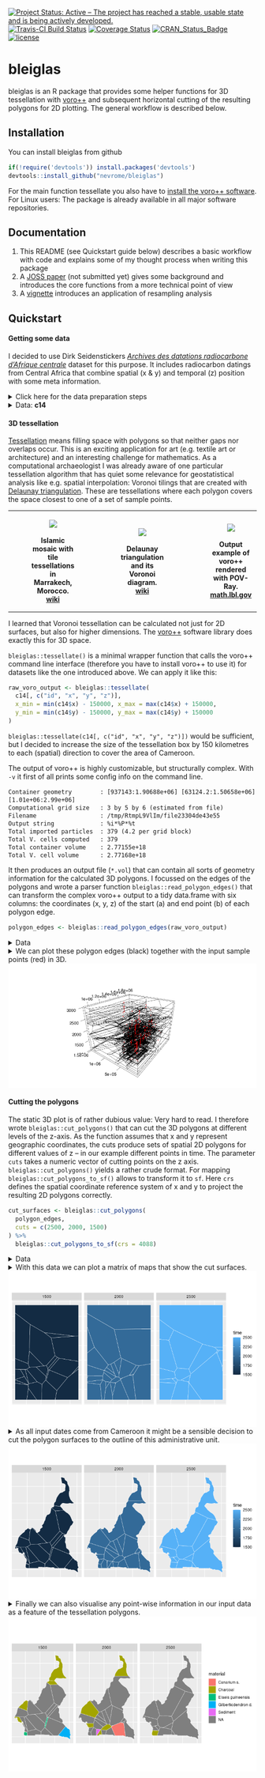 
[![Project Status: Active – The project has reached a stable, usable
state and is being actively
developed.](https://www.repostatus.org/badges/latest/active.svg)](https://www.repostatus.org/#active)
[![Travis-CI Build
Status](https://travis-ci.org/nevrome/bleiglas.svg?branch=master)](https://travis-ci.org/nevrome/bleiglas)
[![Coverage
Status](https://img.shields.io/codecov/c/github/nevrome/bleiglas/master.svg)](https://codecov.io/github/nevrome/bleiglas?branch=master)
[![CRAN\_Status\_Badge](https://www.r-pkg.org/badges/version/bleiglas)](https://cran.r-project.org/package=bleiglas)
[![license](https://img.shields.io/github/license/nevrome/bleiglas)](https://www.r-project.org/Licenses/MIT)

<!-- README.md is generated from README.Rmd. Please edit that file -->

# bleiglas

bleiglas is an R package that provides some helper functions for 3D
tessellation with [voro++](http://math.lbl.gov/voro++/) and subsequent
horizontal cutting of the resulting polygons for 2D plotting. The
general workflow is described below.

## Installation

You can install bleiglas from github

``` r
if(!require('devtools')) install.packages('devtools')
devtools::install_github("nevrome/bleiglas")
```

For the main function tessellate you also have to [install the voro++
software](http://math.lbl.gov/voro++/download/). For Linux users: The
package is already available in all major software repositories.

## Documentation

1.  This README (see Quickstart guide below) describes a basic workflow
    with code and explains some of my thought process when writing this
    package
2.  A [JOSS
    paper](https://github.com/nevrome/bleiglas/blob/master/paper/paper.md)
    (not submitted yet) gives some background and introduces the core
    functions from a more technical point of view
3.  A [vignette]() introduces an application of resampling analysis

## Quickstart

#### Getting some data

I decided to use Dirk Seidenstickers [*Archives des datations
radiocarbone d’Afrique
centrale*](https://github.com/dirkseidensticker/aDRAC) dataset for this
purpose. It includes radiocarbon datings from Central Africa that
combine spatial (x & y) and temporal (z) position with some meta
information.

<details>

<summary>Click here for the data preparation steps</summary>

<p>

I selected dates from Cameroon between 1000 and 3000 uncalibrated BP and
projected them into a worldwide cylindrical reference system (epsg
[4088](https://epsg.io/4088)). As Cameroon is close to the equator this
projection should represent distances, angles and areas sufficiently
correct for this example exercise. I rescaled the temporal data with a
factor of 1000 to better show the effect of 3D tessellation. You can
imagine the samples to be observations in a 3D geo-time-space where one
year equals one kilometre. I had to remove samples with equal position
in all three dimensions for the tessellation.

``` r
# download raw data
c14_cmr <- c14bazAAR::get_c14data("adrac") %>% 
  # filter data
  dplyr::filter(!is.na(lat) & !is.na(lon), c14age > 1000, c14age < 3000, country == "CMR") 
```

    ##   |                                                          |                                                  |   0%  |                                                          |++++++++++++++++++++++++++++++++++++++++++++++++++|  99%  |                                                          |++++++++++++++++++++++++++++++++++++++++++++++++++| 100%

``` r
# remove doubles
c14_cmr_unique <- c14_cmr %>%
  dplyr::mutate(
    rounded_coords_lat = round(lat, 3),
    rounded_coords_lon = round(lon, 3)
  ) %>%
  dplyr::group_by(rounded_coords_lat, rounded_coords_lon, c14age) %>%
  dplyr::filter(dplyr::row_number() == 1) %>%
  dplyr::ungroup()

# transform coordinates
coords <- data.frame(c14_cmr_unique$lon, c14_cmr_unique$lat) %>% 
  sf::st_as_sf(coords = c(1, 2), crs = 4326) %>% 
  sf::st_transform(crs = 4088) %>% 
  sf::st_coordinates()

# create active dataset
c14 <- c14_cmr_unique %>% 
  dplyr::transmute(
    id = 1:nrow(.),
    x = coords[,1], 
    y = coords[,2], 
    z = c14age * 1000, # rescaling of temporal data
    material = material
)
```

</p>

</details>

<details>

<summary>Data: <b>c14</b></summary>

<p>

``` r
c14 
```

    ## # A tibble: 380 x 5
    ##       id        x       y       z material
    ##    <int>    <dbl>   <dbl>   <dbl> <chr>   
    ##  1     1 1284303. 450331. 1920000 <NA>    
    ##  2     2 1284303. 450331. 2596000 <NA>    
    ##  3     3 1284303. 450331. 2360000 <NA>    
    ##  4     4 1284303. 450331. 2380000 <NA>    
    ##  5     5 1278776. 434150. 2810000 <NA>    
    ##  6     6 1278776. 434150. 2710000 <NA>    
    ##  7     7 1278776. 434150. 1860000 <NA>    
    ##  8     8 1278776. 434150. 1960000 <NA>    
    ##  9     9 1278776. 434150. 2820000 <NA>    
    ## 10    10 1278776. 434150. 2110000 <NA>    
    ## # … with 370 more rows

</p>

</details>

#### 3D tessellation

[Tessellation](https://en.wikipedia.org/wiki/Tessellation) means filling
space with polygons so that neither gaps nor overlaps occur. This is an
exciting application for art (e.g. textile art or architecture) and an
interesting challenge for mathematics. As a computational archaeologist
I was already aware of one particular tessellation algorithm that has
quiet some relevance for geostatistical analysis like e.g. spatial
interpolation: Voronoi tilings that are created with [Delaunay
triangulation](https://en.wikipedia.org/wiki/Delaunay_triangulation).
These are tessellations where each polygon covers the space closest to
one of a set of sample points.

<table style="width:100%">

<tr>

<th>

<figure>

<img src="https://upload.wikimedia.org/wikipedia/commons/thumb/6/66/Ceramic_Tile_Tessellations_in_Marrakech.jpg/320px-Ceramic_Tile_Tessellations_in_Marrakech.jpg" height="150" />

<figcaption>

Islamic mosaic with tile tessellations in Marrakech, Morocco.
<a href="https://en.wikipedia.org/wiki/File:Ceramic_Tile_Tessellations_in_Marrakech.jpg">wiki</a>

</figcaption>

</figure>

</th>

<th>

<figure>

<img src="https://upload.wikimedia.org/wikipedia/commons/thumb/5/56/Delaunay_Voronoi.svg/441px-Delaunay_Voronoi.svg.png" height="150" />

<figcaption>

Delaunay triangulation and its Voronoi diagram.
<a href="https://commons.wikimedia.org/wiki/File:Delaunay_Voronoi.svg">wiki</a>

</figcaption>

</figure>

</th>

<th>

<figure>

<img src="http://math.lbl.gov/voro++/examples/custom_output/custom_output_l.png" height="150" />

<figcaption>

Output example of voro++ rendered with POV-Ray.
<a href="http://math.lbl.gov/voro++">math.lbl.gov</a>

</figcaption>

</figure>

</th>

<tr>

</table>

I learned that Voronoi tessellation can be calculated not just for 2D
surfaces, but also for higher dimensions. The
[voro++](http://math.lbl.gov/voro++/) software library does exactly this
for 3D space.

`bleiglas::tessellate()` is a minimal wrapper function that calls the
voro++ command line interface (therefore you have to install voro++ to
use it) for datasets like the one introduced above. We can apply it like
this:

``` r
raw_voro_output <- bleiglas::tessellate(
  c14[, c("id", "x", "y", "z")],
  x_min = min(c14$x) - 150000, x_max = max(c14$x) + 150000, 
  y_min = min(c14$y) - 150000, y_max = max(c14$y) + 150000
)
```

`bleiglas::tessellate(c14[, c("id", "x", "y", "z")])` would be
sufficient, but I decided to increase the size of the tessellation box
by 150 kilometres to each (spatial) direction to cover the area of
Cameroon.

The output of voro++ is highly customizable, but structurally complex.
With `-v` it first of all prints some config info on the command line.

    Container geometry        : [937143:1.90688e+06] [63124.2:1.50658e+06] [1.01e+06:2.99e+06]
    Computational grid size   : 3 by 5 by 6 (estimated from file)
    Filename                  : /tmp/RtmpL9VlIm/file23304de43e55
    Output string             : %i*%P*%t
    Total imported particles  : 379 (4.2 per grid block)
    Total V. cells computed   : 379
    Total container volume    : 2.77155e+18
    Total V. cell volume      : 2.77168e+18

It then produces an output file (`*.vol`) that can contain all sorts of
geometry information for the calculated 3D polygons. I focussed on the
edges of the polygons and wrote a parser function
`bleiglas::read_polygon_edges()` that can transform the complex voro++
output to a tidy data.frame with six columns: the coordinates (x, y, z)
of the start (a) and end point (b) of each polygon edge.

``` r
polygon_edges <- bleiglas::read_polygon_edges(raw_voro_output)
```

<details>

<summary>Data</summary>

<p>

    ##            x.a    y.a     z.a     x.b    y.b     z.b polygon_id
    ##     1: 1352610 233681 1240760 1381950 158990 1274740         38
    ##     2: 1324180 130338 1292500 1381950 158990 1274740         38
    ##     3: 1309730 225141 1313810 1381950 158990 1274740         38
    ##     4: 1201420 392245 1299830 1289680 241638 1324360         38
    ##     5: 1276830 227624 1327040 1289680 241638 1324360         38
    ##    ---                                                         
    ## 24134: 1408090 992474 2655000 1502620 926332 2717020        272
    ## 24135: 1514160 920693 2717020 1502620 926332 2717020        272
    ## 24136: 1599840 898736 2655000 1514160 920693 2717020        272
    ## 24137: 1520780 928425 2770000 1514160 920693 2717020        272
    ## 24138: 1502620 926332 2717020 1514160 920693 2717020        272

</p>

</details>

<details>

<summary>We can plot these polygon edges (black) together with the input
sample points (red) in 3D.</summary>

<p>

Before plotting I wanted to changed the scaling of the temporal
information back again to increase the readability of the plot.

``` r
polygon_edges %<>% dplyr::mutate(
  z.a = z.a / 1000,
  z.b = z.b / 1000
)

c14 %<>% dplyr::mutate(
  z = z / 1000
)
```

``` r
rgl::axes3d()
rgl::points3d(c14$x, c14$y, c14$z, color = "red")
rgl::aspect3d(1, 1, 1)
rgl::segments3d(
  x = as.vector(t(polygon_edges[,c(1,4)])),
  y = as.vector(t(polygon_edges[,c(2,5)])),
  z = as.vector(t(polygon_edges[,c(3,6)]))
)
rgl::view3d(userMatrix = view_matrix, zoom = 0.9)
```

</p>

</details>

<img src="README_files/figure-gfm/unnamed-chunk-9-1.png" style="display: block; margin: auto;" />

#### Cutting the polygons

The static 3D plot is of rather dubious value: Very hard to read. I
therefore wrote `bleiglas::cut_polygons()` that can cut the 3D polygons
at different levels of the z-axis. As the function assumes that x and y
represent geographic coordinates, the cuts produce sets of spatial 2D
polygons for different values of z – in our example different points in
time. The parameter `cuts` takes a numeric vector of cutting points on
the z axis. `bleiglas::cut_polygons()` yields a rather crude format. For
mapping `bleiglas::cut_polygons_to_sf()` allows to transform it to `sf`.
Here `crs` defines the spatial coordinate reference system of x and y to
project the resulting 2D polygons correctly.

``` r
cut_surfaces <- bleiglas::cut_polygons(
  polygon_edges, 
  cuts = c(2500, 2000, 1500)
) %>%
  bleiglas::cut_polygons_to_sf(crs = 4088)
```

<details>

<summary>Data</summary>

<p>

    ## Simple feature collection with 74 features and 2 fields
    ## geometry type:  POLYGON
    ## dimension:      XY
    ## bbox:           xmin: 937143 ymin: 63124.2 xmax: 1906880 ymax: 1506580
    ## projected CRS:  World Equidistant Cylindrical (Sphere)
    ## First 10 features:
    ##                                 x time  id
    ## 1  POLYGON ((1195186 319422.3,... 2500  16
    ## 2  POLYGON ((1906880 811490.3,... 2500  44
    ## 3  POLYGON ((1146789 374017.9,... 2500  51
    ## 4  POLYGON ((1215920 365182.3,... 2500  53
    ## 5  POLYGON ((1416023 455769.2,... 2500  82
    ## 6  POLYGON ((1082637 969464, 9... 2500 102
    ## 7  POLYGON ((1906880 63124.2, ... 2500 104
    ## 8  POLYGON ((1386791 333246.8,... 2500 134
    ## 9  POLYGON ((1116403 63124.2, ... 2500 143
    ## 10 POLYGON ((1371502 63124.2, ... 2500 186

</p>

</details>

<details>

<summary>With this data we can plot a matrix of maps that show the cut
surfaces.</summary>

<p>

``` r
cut_surfaces %>%
  ggplot() +
  geom_sf(
    aes(fill = time), 
    color = "white",
    lwd = 0.2
  ) +
  geom_sf_text(aes(label = id)) +
  facet_wrap(~time) +
  theme(
    axis.text = element_blank(),
    axis.ticks = element_blank()
  )
```

</p>

</details>

<img src="README_files/figure-gfm/unnamed-chunk-13-1.png" style="display: block; margin: auto;" />

<details>

<summary>As all input dates come from Cameroon it might be a sensible
decision to cut the polygon surfaces to the outline of this
administrative unit.</summary>

<p>

``` r
cameroon_border <- rnaturalearth::ne_countries(scale = "medium", returnclass = "sf") %>% 
  dplyr::filter(name == "Cameroon") %>% 
  sf::st_transform(4088)

cut_surfaces_cropped <- cut_surfaces %>% sf::st_intersection(cameroon_border)
```

``` r
cut_surfaces_cropped %>%
  ggplot() +
  geom_sf(
    aes(fill = time), 
    color = "white",
    lwd = 0.2
  ) +
  facet_wrap(~time) +
  theme(
    axis.text = element_blank(),
    axis.ticks = element_blank()
  )
```

<p>

</details>

<img src="README_files/figure-gfm/unnamed-chunk-16-1.png" style="display: block; margin: auto;" />

<details>

<summary>Finally we can also visualise any point-wise information in our
input data as a feature of the tessellation polygons.</summary>

<p>

``` r
cut_surfaces_material <- cut_surfaces_cropped %>%
  dplyr::left_join(
    c14, by = "id"
  )
```

``` r
cut_surfaces_material %>%
  ggplot() +
  geom_sf(
    aes(fill = material), 
    color = "white",
    lwd = 0.2
  ) +
  facet_wrap(~time) +
  theme(
    axis.text = element_blank(),
    axis.ticks = element_blank()
  )
```

</p>

</details>

<img src="README_files/figure-gfm/unnamed-chunk-19-1.png" style="display: block; margin: auto;" />
